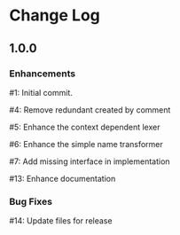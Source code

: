 # Change Log

## 1.0.0

### Enhancements

#1: Initial commit.

#4: Remove redundant created by comment

#5: Enhance the context dependent lexer

#6: Enhance the simple name transformer

#7: Add missing interface in implementation

#13: Enhance documentation

### Bug Fixes

#14: Update files for release

